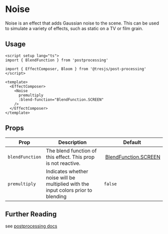 # Noise

<DocsDemo>
  <NoiseDemo />
</DocsDemo>

Noise is an effect that adds Gaussian noise to the scene. This can be used to simulate a variety of effects, such as static on a TV or film grain.

## Usage

```vue
<script setup lang="ts">
import { BlendFunction } from 'postprocessing'

import { EffectComposer, Bloom } from '@tresjs/post-processing'
</script>

<template>
  <EffectComposer>
    <Noise
      premultiply
      :blend-function="BlendFunction.SCREEN"
    />
  </EffectComposer>
</template>
```

## Props

| Prop                 | Description                                                                                          | Default                                                                                                                                        |
| -------------------- | ---------------------------------------------------------------------------------------------------- | ---------------------------------------------------------------------------------------------------------------------------------------------- |
| `blendFunction`      | The blend function of this effect. This prop is not reactive.                                        |  [BlendFunction.SCREEN](https://github.com/pmndrs/postprocessing/blob/c3ce388be247916437a314f17748a75329d65df1/src/enums/BlendFunction.js#L40) |
| `premultiply`          | Indicates whether noise will be multiplied with the input colors prior to blending | `false`           | 


## Further Reading
see [postprocessing docs](https://pmndrs.github.io/postprocessing/public/docs/class/src/effects/NoiseEffect.js~NoiseEffect.html)